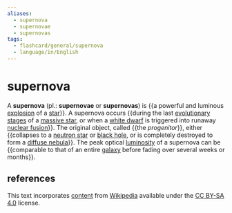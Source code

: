 ```yaml
---
aliases:
  - supernova
  - supernovae
  - supernovas
tags:
  - flashcard/general/supernova
  - language/in/English
---
```


# supernova

A __supernova__ (pl.: __supernovae__ or __supernovas__) is {{a powerful and luminous [explosion](explosion.md) of a [star](star.md)}}. A supernova occurs {{during the last [evolutionary stages](stellar%20evolution.md) of a [massive star](star.md#massive%20stars), or when a [white dwarf](white%20dwarf.md) is triggered into runaway [nuclear fusion](nuclear%20fusion.md)}}. The original object, called {{the _progenitor_}}, either {{collapses to a [neutron star](neutron%20star.md) or [black hole](black%20hole.md), or is completely destroyed to form a [diffuse nebula](nebula.md#diffuse%20nebulae)}}. The peak optical [luminosity](luminosity.md) of a supernova can be {{comparable to that of an entire [galaxy](galaxy.md) before fading over several weeks or months}}. <!--SR:!2024-08-03,4,270!2024-08-03,4,270!2024-08-03,4,270!2024-08-03,4,270!2024-08-02,3,250-->

## references

This text incorporates [content](https://en.wikipedia.org/wiki/supernova) from [Wikipedia](Wikipedia.md) available under the [CC BY-SA 4.0](https://creativecommons.org/licenses/by-sa/4.0/) license.

